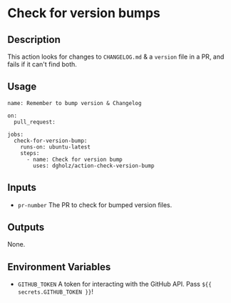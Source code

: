 # Check for version bumps

## Description

This action looks for changes to `CHANGELOG.md` & a `version` file in a PR, and fails if it can't find both.

## Usage

```
name: Remember to bump version & Changelog

on:
  pull_request:

jobs:
  check-for-version-bump:
    runs-on: ubuntu-latest
    steps:
      - name: Check for version bump
        uses: dgholz/action-check-version-bump
```

## Inputs

* `pr-number`
  The PR to check for bumped version files.

## Outputs

None.

## Environment Variables

* `GITHUB_TOKEN`
  A token for interacting with the GitHub API. Pass `${{ secrets.GITHUB_TOKEN }}`!

